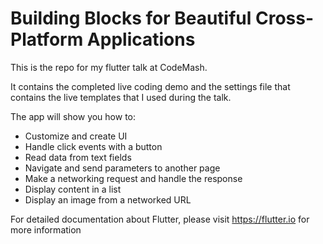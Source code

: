 # Building Blocks for Beautiful Cross-Platform Applications
This is the repo for my flutter talk at CodeMash. 

It contains the completed live coding demo and the settings file that contains the live templates that I used during the talk. 

The app will show you how to:

- Customize and create UI
- Handle click events with a button
- Read data from text fields
- Navigate and send parameters to another page
- Make a networking request and handle the response
- Display content in a list
- Display an image from a networked URL

For detailed documentation about Flutter, please visit https://flutter.io for more information
